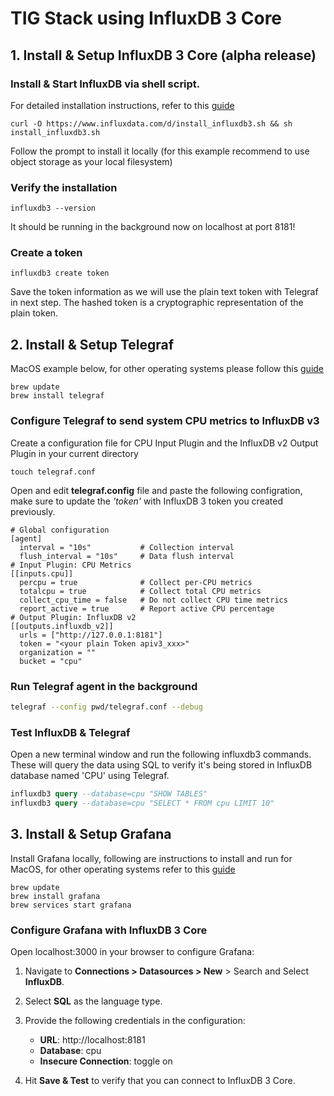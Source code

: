 # TIG Stack using InfluxDB 3 Core

## 1. Install & Setup InfluxDB 3 Core (alpha release)

### Install & Start InfluxDB via shell script.

For detailed installation instructions, refer to this [guide](https://docs.influxdata.com/influxdb3/core/get-started/)

`curl -O https://www.influxdata.com/d/install_influxdb3.sh && sh install_influxdb3.sh`

Follow the prompt to install it locally (for this example recommend to use object storage as your local filesystem)

### Verify the installation 

`influxdb3 --version`

It should be running in the background now on localhost at port 8181!

### Create a token

`influxdb3 create token`

Save the token information as we will use the plain text token with Telegraf in next step. The hashed token is a cryptographic representation of the plain token.

## 2. Install & Setup Telegraf 

MacOS example below, for other operating systems please follow this [guide](https://docs.influxdata.com/telegraf/v1/install/?t=macOS#download-and-install-telegraf)

```
brew update
brew install telegraf
```

### Configure Telegraf to send system CPU metrics to InfluxDB v3 

Create a configuration file for CPU Input Plugin and the InfluxDB v2 Output Plugin in your current directory
```
touch telegraf.conf
```
Open and edit **telegraf.config** file and paste the following configration, make sure to update the _'token'_ with InfluxDB 3 token you created previously.

```
# Global configuration
[agent]
  interval = "10s"           # Collection interval
  flush_interval = "10s"     # Data flush interval
# Input Plugin: CPU Metrics
[[inputs.cpu]]
  percpu = true              # Collect per-CPU metrics
  totalcpu = true            # Collect total CPU metrics
  collect_cpu_time = false   # Do not collect CPU time metrics
  report_active = true       # Report active CPU percentage
# Output Plugin: InfluxDB v2
[[outputs.influxdb_v2]]
  urls = ["http://127.0.0.1:8181"]
  token = "<your plain Token apiv3_xxx>"
  organization = ""
  bucket = "cpu"
```

### Run Telegraf agent in the background

```sh
telegraf --config pwd/telegraf.conf --debug
```

### Test InfluxDB & Telegraf

Open a new terminal window and run the following influxdb3 commands. These will query the data using SQL to verify it's being stored in InfluxDB database named 'CPU' using Telegraf.

```sql
influxdb3 query --database=cpu "SHOW TABLES"
influxdb3 query --database=cpu "SELECT * FROM cpu LIMIT 10"
```

## 3. Install & Setup Grafana 

Install Grafana locally, following are instructions to install and run for MacOS, for other operating systems refer to this [guide](https://grafana.com/docs/grafana/latest/setup-grafana/installation)

```
brew update
brew install grafana
brew services start grafana
```

### Configure Grafana with InfluxDB 3 Core

Open localhost:3000 in your browser to configure Grafana:

1. Navigate to **Connections > Datasources > New** > Search and Select **InfluxDB**.
2. Select **SQL** as the language type. 
3. Provide the following credentials in the configuration:
   - **URL**: http://localhost:8181
   -  **Database**: cpu 
   - **Insecure Connection**: toggle on

4. Hit **Save & Test** to verify that you can connect to InfluxDB 3 Core. 

